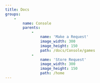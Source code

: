 ```yaml
---
title: Docs
groups:
    -
        name: Console
        parents:
            -
                name: 'Make a Request'
                image_width: 300
                image_height: 150
                path: /docs/Console/games
            -
                name: 'Store Request'
                image_width: 300
                image_height: 150
                path: /home
---
```


